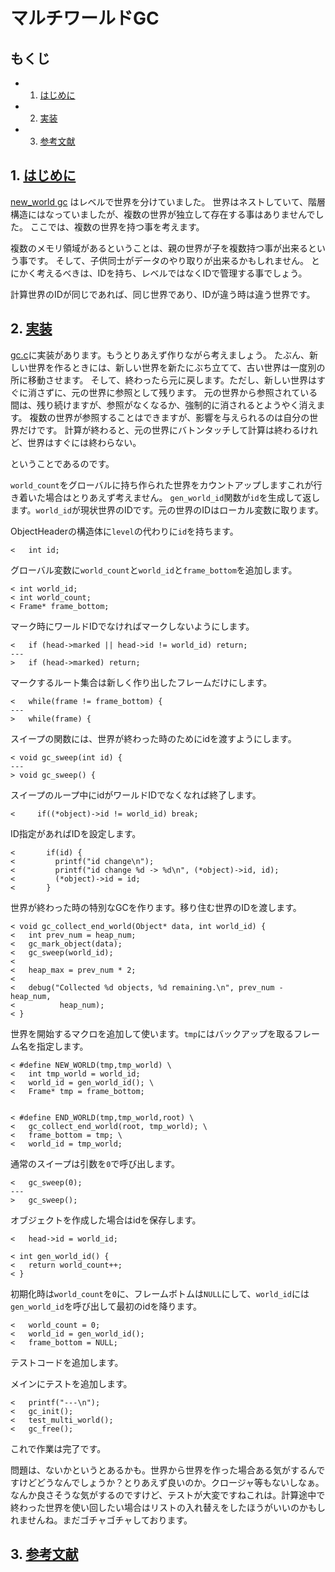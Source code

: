 # マルチワールドGC

## もくじ

- 1. <a name="C1"></a>[はじめに](#c1)
- 2. <a name="C5"></a>[実装](#c5)
- 3. <a name="C9"></a>[参考文献](#c9)

## 1. <a name="c1"></a>[はじめに](#C1)

[new_world gc](../new_world) はレベルで世界を分けていました。
世界はネストしていて、階層構造にはなっていましたが、複数の世界が独立して存在する事はありませんでした。
ここでは、複数の世界を持つ事を考えます。

複数のメモリ領域があるということは、親の世界が子を複数持つ事が出来るという事です。
そして、子供同士がデータのやり取りが出来るかもしれません。
とにかく考えるべきは、IDを持ち、レベルではなくIDで管理する事でしょう。

計算世界のIDが同じであれば、同じ世界であり、IDが違う時は違う世界です。

## 2. <a name="c5"></a>[実装](#C5)

[gc.c](gc.c)に実装があります。もうとりあえず作りながら考えましょう。
たぶん、新しい世界を作るときには、新しい世界を新たにぶち立てて、古い世界は一度別の所に移動させます。
そして、終わったら元に戻します。ただし、新しい世界はすぐに消さずに、元の世界に参照として残ります。
元の世界から参照されている間は、残り続けますが、参照がなくなるか、強制的に消されるとようやく消えます。
複数の世界が参照することはできますが、影響を与えられるのは自分の世界だけです。
計算が終わると、元の世界にバトンタッチして計算は終わるけれど、世界はすぐには終わらない。

ということであるのです。

`world_count`をグローバルに持ち作られた世界をカウントアップしますこれが行き着いた場合はとりあえず考えません。
`gen_world_id`関数が`id`を生成して返します。`world_id`が現状世界のIDです。元の世界のIDはローカル変数に取ります。

ObjectHeaderの構造体に`level`の代わりに`id`を持ちます。

    <   int id;

グローバル変数に`world_count`と`world_id`と`frame_bottom`を追加します。

    < int world_id;
    < int world_count;
    < Frame* frame_bottom;

マーク時にワールドIDでなければマークしないようにします。

    <   if (head->marked || head->id != world_id) return;
    ---
    >   if (head->marked) return;

マークするルート集合は新しく作り出したフレームだけにします。

    <   while(frame != frame_bottom) {
    ---
    >   while(frame) {

スイープの関数には、世界が終わった時のためにidを渡すようにします。

    < void gc_sweep(int id) {
    ---
    > void gc_sweep() {

スイープのループ中にidがワールドIDでなくなれば終了します。

    <     if((*object)->id != world_id) break;

ID指定があればIDを設定します。

    <       if(id) {
    <         printf("id change\n");
    <         printf("id change %d -> %d\n", (*object)->id, id);
    <         (*object)->id = id;
    <       }

世界が終わった時の特別なGCを作ります。移り住む世界のIDを渡します。

    < void gc_collect_end_world(Object* data, int world_id) {
    <   int prev_num = heap_num;
    <   gc_mark_object(data);
    <   gc_sweep(world_id);
    <
    <   heap_max = prev_num * 2;
    <
    <   debug("Collected %d objects, %d remaining.\n", prev_num - heap_num,
    <          heap_num);
    < }

世界を開始するマクロを追加して使います。`tmp`にはバックアップを取るフレーム名を指定します。

    < #define NEW_WORLD(tmp,tmp_world) \
    <   int tmp_world = world_id;
    <   world_id = gen_world_id(); \
    <   Frame* tmp = frame_bottom;


    < #define END_WORLD(tmp,tmp_world,root) \
    <   gc_collect_end_world(root, tmp_world); \
    <   frame_bottom = tmp; \
    <   world_id = tmp_world;

通常のスイープは引数を`0`で呼び出します。

    <   gc_sweep(0);
    ---
    >   gc_sweep();

オブジェクトを作成した場合はidを保存します。

    <   head->id = world_id;

	< int gen_world_id() {
	<   return world_count++;
	< }


初期化時は`world_count`を`0`に、フレームボトムは`NULL`にして、`world_id`には`gen_world_id`を呼び出して最初のidを降ります。

    <   world_count = 0;
    <   world_id = gen_world_id();
    <   frame_bottom = NULL;

テストコードを追加します。

メインにテストを追加します。

    <   printf("---\n");
    <   gc_init();
    <   test_multi_world();
    <   gc_free();

これで作業は完了です。

問題は、ないかというとあるかも。世界から世界を作った場合ある気がするんですけどどうなんでしょうか？とりあえず良いのか。クロージャ等もないしなぁ。なんか良さそうな気がするのですけど、テストが大変ですねこれは。計算途中で終わった世界を使い回したい場合はリストの入れ替えをしたほうがいいのかもしれませんね。まだゴチャゴチャしております。

## 3. <a name="c9"></a>[参考文献](#C9)